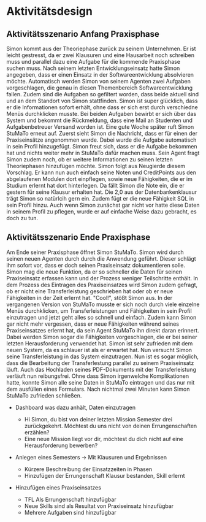 # Aktivitätsdesign

## Aktivitätsszenario Anfang Praxisphase

Simon kommt aus der Theoriephase zurück zu seinem Unternehmen. Er ist leicht gestresst, da er zwei Klausuren und eine Hausarbeit noch schreiben muss und parallel dazu eine Aufgabe für die kommende Praxisphase suchen muss. 
Nach seinem letzten Entwicklungseinsatz hatte Simon angegeben, dass er einen Einsatz in der Softwareentwicklung absolvieren möchte. Automatisch werden Simon von seinem Agenten zwei Aufgaben vorgeschlagen, die genau in diesen Themenbereich Softwareentwicklung fallen. Zudem sind die Aufgaben so gefiltert worden, dass beide aktuell sind und an dem Standort von Simon stattfinden. Simon ist super glücklich, dass er die Informationen sofort erhält, ohne dass er sich erst durch verschiedne Menüs durchklicken musste. 
Bei beiden Aufgaben bewirbt er sich über das System und bekommt die Rückmeldung, dass eine Mail an Studenten und Aufgabenbetreuer Versand worden ist.
Eine gute Woche später ruft Simon StuMaTo erneut auf. Zuerst sieht Simon die Nachricht, dass er für einen der Praxiseinsätze angenommen wurde. Dabei wurde die Aufgabe automatisch in sein Profil hinzugefügt. Simon freut sich, dass er die Aufgabe bekommen hat und nichts weiter mehr in StuMaTo dafür machen muss.
Sein Agent fragt Simon zudem noch, ob er weitere Informationen zu seinen letzten Theoriephasen hinzufügen möchte. Simon folgt aus Neugierde diesem Vorschlag. Er kann nun auch einfach seine Noten und CreditPoints aus den abgelaufenen Modulen dort einpflegen, sowie neue Fähigkeiten, die er im Studium erlernt hat dort hinterlegen. 
Da fällt Simon die Note ein, die er gestern für seine Klausur erhalten hat. Die 2,0 aus der Datenbankenklausur trägt Simon so natürlcih gern ein. Zudem fügt er die neue Fähigkeit SQL in sein Profil hinzu.
Auch wenn Simon zunächst gar nicht vor hatte diese Daten in seinem Profil zu pflegen, wurde er auf einfache Weise dazu gebracht, es doch zu tun. 


## Aktivitätsszenario Ende Praxisphase

Am Ende seiner Praxisphase öffnet Simon StuMaTo. Simon wird durch seinen neuen Agenten durch durch die Anwendung geführt. Dieser schlägt ihm sofort vor, dass er doch seinen Praxiseinsatz dokumentieren solle. Simon mag die neue Funktion, da er so schneller die Daten für seinen Praxiseinsatz erfassen kann und der Prozess weniger Teilschritte enthält. In dem Prozess des Eintragen des Praxiseinsatzes wird Simon zudem gefragt, ob er nicht eine Transferleistung geschrieben hat oder ob er neue Fähigkeiten in der Zeit erlernt hat. "Cool!", stößt Simon aus. In der vergangenen Version von StuMaTo musste er sich noch durch viele einzelne Menüs durchklicken, um Transferleistungen und Fähigkeiten in sein Profil einzutragen und jetzt geht alles so schnell und einfach. Zudem kann Simon gar nicht mehr vergessen, dass er neue Fähigkeiten während seines Praxiseinsatzes erlernt hat, da sein Agent StuMaTo ihn direkt daran erinnert. Dabei werden Simon sogar die Fähigkeiten vorgeschlagen, die er bei seiner letzten Herausforderung verwendet hat. Simon ist sehr zufrieden mit dem neuen System, da es schlauer ist als er erwartet hat. Nun versucht Simon seine Transferleistung in das System einzutragen. Nun ist es sogar möglich, dass die Bearbeitung der Transferlestung parallel zu seinem Praxiseinsatz läuft. Auch das Hochladen seines PDF-Dokuments mit der Transferleistung verläuft nun reibungsfrei. Ohne dass Simon irgenwelche Komplikationen hatte, konnte Simon alle seine Daten in StuMaTo eintragen und das nur mit dem ausfüllen eines Formulars. Nach nichtmal zwei Minuten kann Simon StuMaTo zufrieden schließen.    


- Dashboard was dazu anhält, Daten einzutragen
    - Hi Simon, du bist von deiner letzten Mission Semester drei zurückgekehrt.     Möchtest du uns nicht von deinen Errungenschaften erzählen?
    - Eine neue Mission liegt vor dir, möchtest du dich nicht auf eine Herausforderung bewerben?

- Anlegen eines Semesters -> Mit Klausuren und Ergebnissen
    - Kürzere Beschreibung der Einsatzzeiten in Phasen
    - Hinzufügen der Errungenschaft Klausur bestanden, Skill erlernt

- Hinzufügen eines Praxiseinsatzes
    - TFL Als Errungenschaft hinzufügbar
    - Neue Skills sind als Resultat von Praxiseinsatz hinzufügbar
    - Mehrere Aufgaben sind hinzufügbar

